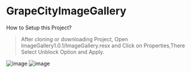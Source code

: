 # GrapeCityImageGallery

How to Setup this Project?
>After cloning or downloading Project, Open ImageGallery1.0.1/ImageGallery.resx and Click on Properties,There Select Unblock Option and Apply.

![image](https://user-images.githubusercontent.com/37624937/92350355-6e37e780-f0f6-11ea-8010-6e7ef0a86efe.png)
![image](https://user-images.githubusercontent.com/37624937/92350290-2f099680-f0f6-11ea-94bd-a466cf0fdb64.png)



